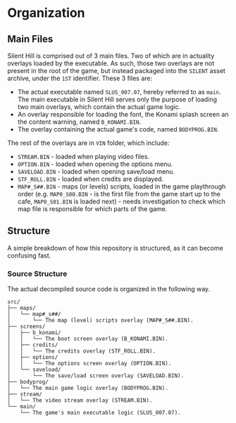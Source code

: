 # Organization

## Main Files
Silent Hill is comprised out of 3 main files. Two of which are in actuality overlays loaded by the executable. As such, those two overlays are not present in the root of the game, but instead packaged into the ``SILENT`` asset archive, under the `1ST` identifier. These 3 files are:
- The actual executable named `SLUS_007.07`, hereby referred to as `main`. The main executable in Silent Hill serves only the purpose of loading two main overlays, which contain the actual game logic.
- An overlay responsible for loading the font, the Konami splash screen an the content warning, named `B_KONAMI.BIN`.
- The overlay containing the actual game's code, named `BODYPROG.BIN`.

The rest of the overlays are in `VIN` folder, which include:
- `STREAM.BIN` - loaded when playing video files.
- `OPTION.BIN` - loaded when opening the options menu.
- `SAVELOAD.BIN` - loaded when opening save/load menu.
- `STF_ROLL.BIN` - loaded when credits are displayed.
- `MAP#_S##.BIN` - maps (or levels) scripts, loaded in the game playthrough order (e.g. `MAP0_S00.BIN` - is the first file from the game start up to the cafe, `MAP0_S01.BIN` is loaded next) - needs investigation to check which map file is responsible for which parts of the game.

## Structure
A simple breakdown of how this repository is structured, as it can become confusing fast.
### Source Structure
The actual decompiled source code is organized in the following way.
```
src/
├── maps/
│   └── map#_s##/
│       └── The map (level) scripts overlay (MAP#_S##.BIN).
├── screens/
│   ├── b_konami/
│   │   └── The boot screen overlay (B_KONAMI.BIN).
│   ├── credits/
│   │   └── The credits overlay (STF_ROLL.BIN).
│   ├── options/
│   │   └── The options screen overlay (OPTION.BIN).
│   └── saveload/
│       └── The save/load screen overlay (SAVELOAD.BIN).
├── bodyprog/
│   └── The main game logic overlay (BODYPROG.BIN).
├── stream/
│   └── The video stream overlay (STREAM.BIN).
└── main/
    └── The game's main executable logic (SLUS_007.07).
```